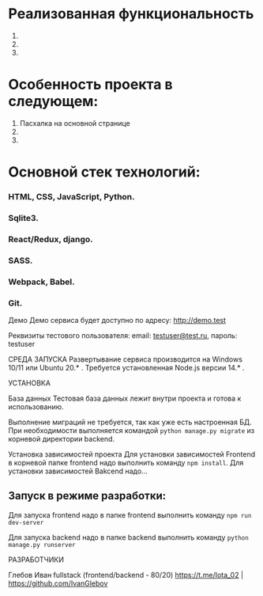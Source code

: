 # Реализованная функциональность
1. 
2. 
3. 

# Особенность проекта в следующем:
1. Пасхалка на основной странице
2. 
3. 

# Основной стек технологий:
### HTML, CSS, JavaScript, Python.
### Sqlite3.
### React/Redux, django.
### SASS.
### Webpack, Babel.
### Git.

Демо
Демо сервиса будет доступно по адресу: http://demo.test

Реквизиты тестового пользователя: email: testuser@test.ru, пароль: testuser

СРЕДА ЗАПУСКА
Развертывание сервиса производится на Windows 10/11 или Ubuntu 20.* .
Требуется установленная Node.js версии 14.* .

УСТАНОВКА

База данных
Тестовая база данных лежит внутри проекта и готова к использованию.

Выполнение миграций не требуется, так как уже есть настроенная БД.
При необходимости выполняется командой `python manage.py migrate` из корневой директории backend.

Установка зависимостей проекта
Для установки зависимостей Frontend в корневой папке frontend надо выполнить команду `npm install`.
Для установки зависимостей Bakcend надо...

## Запуск в режиме разработки:
Для запуска frontend надо в папке frontend выполнить команду `npm run dev-server`

Для запуска backend надо в папке backend выполнить команду `python manage.py runserver`

РАЗРАБОТЧИКИ

Глебов Иван fullstack (frontend/backend - 80/20) https://t.me/Iota_02 | https://github.com/IvanGlebov
